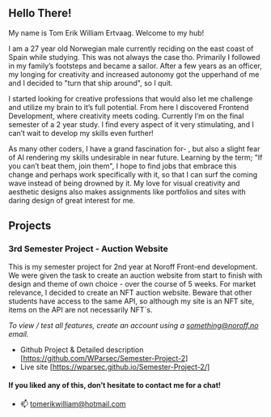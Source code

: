 ## Hello There! 

My name is Tom Erik William Ertvaag. 
Welcome to my hub!
  
I am a 27 year old Norwegian male currently reciding on the east coast of Spain while studying. This was not always the case tho. Primarily I followed in  my family’s footsteps and became a sailor. After a few years as an officer, my longing for creativity and increased autonomy got the upperhand of me and I decided to "turn that ship around", so I quit. 

I started looking for creative professions that would also let me challenge and utilize my brain to it’s full potential. From here I discovered Frontend Development, where creativity meets coding. Currently I’m on the final semester of a 2 year study. I find every aspect of it very stimulating, and I can’t wait to develop my skills even further!  

As many other coders, I have a grand fascination for- , but also a slight fear of AI rendering my skills undesirable in near future. Learning by the term; "If you can’t beat them, join them", I hope to find jobs that embrace this change and perhaps work specifically with it, so that I can surf the coming wave instead of being drowned by it. 
My love for visual creativity and aesthetic designs also makes assignments like portfolios and sites with daring design of great interest for me. 

## Projects

### 3rd Semester Project - Auction Website

This is my semester project for 2nd year at Noroff Front-end development. We were given the task to create an auction website from start to finish with design and theme of own choice - over the course of 5 weeks. For market relevance, I decided to create an NFT auction website. Beware that other students have access to the same API, so although my site is an NFT site, items on the API are not necessarily NFT´s. 

*To view / test all features, create an account using a something@noroff.no email.*
- Github Project & Detailed description [https://github.com/WParsec/Semester-Project-2]
- Live site [https://wparsec.github.io/Semester-Project-2/]



#### If you liked any of this, don’t hesitate to contact me for a chat!

- 📫 tomerikwilliam@hotmail.com


